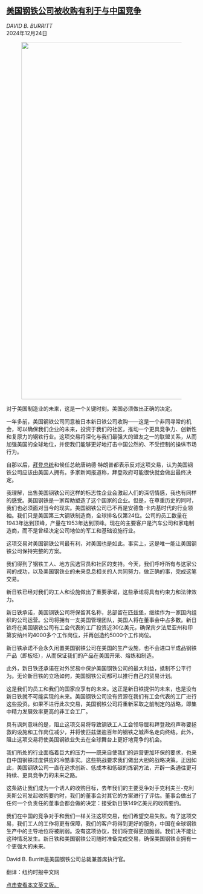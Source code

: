 <!--1735015021000-->
[美国钢铁公司被收购有利于与中国竞争](https://cn.nytimes.com/opinion/20241224/us-steel-nippon-biden-trump-cfius/)
------

<address>DAVID B. BURRITT</address><time pudate="2024-12-24 12:12:09" datetime="2024-12-24 12:12:09">2024年12月24日</time><figure><img src="https://images.weserv.nl/?url=static01.nyt.com/images/2024/12/22/opinion/22steel/22steel-jumbo-v2.jpg" width="944" height="944"><figcaption> <cite></cite></figcaption></figure><section><p>对于美国制造业的未来，这是一个关键时刻。美国必须做出正确的决定。</p><p>一年多前，美国钢铁公司同意被日本新日铁公司收购——这是一个非同寻常的机会，可以确保我们企业的未来，投资于我们的社区，推动一个更具竞争力、创新性和复原力的钢铁行业。这项交易将深化与我们最强大的盟友之一的联盟关系，从而加强美国的全球地位，并使我们能够更好地打击中国公然的、不受控制的操纵市场行为。</p><p>自那以后，<a href="https://www.nytimes.com/2024/09/17/us/politics/us-steel-nippon-steel-deal.html">拜登总统</a>和候任总统唐纳德·特朗普都表示反对这项交易，认为美国钢铁公司应该由美国人拥有。多家新闻报道称，拜登政府可能很快就会做出最终决定。</p><p>我理解，出售美国钢铁公司这样的标志性企业会激起人们的深切情感，我也有同样的感受。美国钢铁是一家帮助塑造了这个国家的企业。但是，在尊重历史的同时，我们也必须面对当今的现实。美国钢铁公司已不再是安德鲁·卡内基时代的行业领袖。我们只是美国第三大钢铁制造商，全球排名仅第24位。公司的员工数量在1943年达到顶峰，产量在1953年达到顶峰。现在的主要客户是汽车公司和家电制造商，而不是曾经决定公司地位的军工和基础设施行业。</p><p>这项交易对美国钢铁公司最有利，对美国也是如此。事实上，这是唯一能让美国钢铁公司保持完整的方案。</p><p>我们得到了钢铁工人、地方民选官员和社区的支持。今天，我们呼吁所有与这家公司的成功，以及美国钢铁业的未来息息相关的人共同努力，做正确的事，完成这笔交易。</p><p>新日铁已经对我们的工人和设施做出了重要承诺，这些承诺将具有约束力和法律效力。</p><p>新日铁承诺，美国钢铁公司将保留其名称，总部留在匹兹堡，继续作为一家国内组织的公司运营。公司将拥有一支美国管理团队，美国人将在董事会中占多数。新日铁将在美国钢铁公司有工会代表的工厂投资近30亿美元，确保宾夕法尼亚州和印第安纳州的4000多个工作岗位，并再创造约5000个工作岗位。</p><p>新日铁承诺不会永久闲置美国钢铁公司在美国的生产设施，也不会进口半成品钢铁产品（即板坯），从而保证我们的产品在美国开采、熔炼和制造。</p><p>此外，新日铁还承诺在对外贸易中保护美国钢铁公司的最大利益，抵制不公平行为。无论新日铁的立场如何，美国钢铁公司都可以推行自己的贸易计划。</p><p>这是我们的员工和我们的国家应享有的未来。这正是新日铁提供的未来，也是没有新日铁就不可能实现的未来。美国钢铁公司没有资源在我们有工会代表的工厂进行这些投资。如果不进行此次交易，美国钢铁公司将重新采取之前制定的战略，即集中精力发展效率更高的非工会工厂。</p><p>具有讽刺意味的是，阻止这项交易将导致钢铁工人工会领导层和拜登政府声称要拯救的设施和工作岗位减少，并将使匹兹堡逾百年的钢铁之城声名走向终结。此外，阻止这项交易将使美国钢铁业失去在全球舞台上更好地竞争的机会。</p><p>我们所处的行业面临着巨大的压力——既来自使我们的运营更加环保的要求，也来自中国钢铁过度供应的冷酷事实。这些挑战要求我们做出大胆的战略决策。正因如此，美国钢铁公司一直在追求创新、低成本和低碳的炼钢方法，开辟一条通往更可持续、更具竞争力的未来之路。</p><p>这条路让我们成为一个诱人的收购目标，去年我们的主要竞争对手克利夫兰-克利夫斯公司发起收购要约时，我们的董事会对其它的方案进行了评估。董事会做出了任何一个负责任的董事会都会做的决定：接受新日铁149亿美元的收购要约。</p><p>我们在中国的竞争对手和我们一样关注这项交易，他们希望交易失败。有了这项交易，我们工人的工作将更有保障，我们的客户将得到更好的服务，中国在全球钢铁生产中的主导地位将被削弱。没有这项协议，我们将变得更加脆弱。我们决不能让这种情况发生。新日铁和美国钢铁公司随时准备完成交易，确保美国钢铁业拥有一个更强大的未来。</p></section><footer><p>David B. Burritt是美国钢铁公司总裁兼首席执行官。</p><p>翻译：纽约时报中文网</p><p><a href="https://www.nytimes.com/2024/12/22/opinion/us-steel-nippon-biden-trump-cfius.html">点击查看本文英文版。</a></p></footer>
